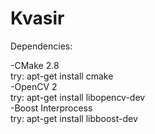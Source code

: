 # Kvasir

   Dependencies:  
  
   -CMake 2.8  
      try: apt-get install cmake  
   -OpenCV 2  
      try: apt-get install libopencv-dev  
   -Boost Interprocess  
      try: apt-get install libboost-dev  
